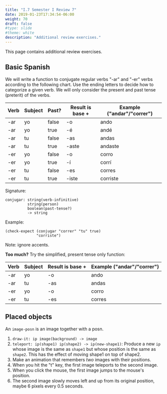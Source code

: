 ```yaml
---
title: "I.7 Semester I Review 7"
date: 2019-01-23T17:34:54-06:00
weight: 70
draft: false
#type: slide
#theme: white
description: "Additional review exercises."
---
```


This page contains additional review exercises.

## Basic Spanish

We will write a function to conjugate regular
verbs "-ar" and "-er" verbs according to the following chart. Use the
ending letters to decide how to categorize a given verb. We will only
consider the present and past tense (preterit) of the verbs.

| Verb   | Subject | Past? | Result is base + | Example ("andar"/"correr")   |
|--------|---------|-------|------------------|-----------|
| -ar    |   yo    | false |  -o              | ando      |
| -ar    |   yo    | true  |  -é              | andé      |
| -ar    |   tu    | false |  -as             | andas     |
| -ar    |   tu    | true  |  -aste           | andaste   |
| -er    |   yo    | false |  -o              | corro     |
| -er    |   yo    | true  |  -í              | corrí      |
| -er    |   tu    | false |  -es             | corres     |
| -er    |   tu    | true  |  -iste           | corriste   |


Signature:

    conjugar: string(verb-infinitive) 
              string(person) 
              boolean(past-tense?) 
              -> string


Example: 
```
(check-expect (conjugar "correr" "tu" true) 
              "corriste")
```

Note: ignore accents.

**Too much?** Try the simplified, present tense only function:

| Verb   | Subject | Result is base + | Example ("andar"/"correr")   |
|--------|---------|------------------|-----------|
| -ar    |   yo    |   -o             | ando      |
| -ar    |   tu    |  -as             | andas     |
| -er    |   yo    |   -o             | corro     |
| -er    |   tu    |  -es             | corres    |


## Placed objects

An `image-posn` is an image together with a posn.

   1. `draw-it: ip image(background) -> image`
   2. `teleport: ip(shape1) ip(shape2) -> ip(new-shape1)`: Produce a new `ip` whose image is the same as `shape1` but whose position is the same as `shape2`. This has the effect of moving shape1 on top of shape2.
   3. Make an animation that remembers _two_ images with their positions.
   4. When you hit the "t" key, the first image teleports to the second image.
   5. When you click the mouse, the first image jumps to the mouse's position.
   6. The second image slowly moves left and up from its original position, maybe 6 pixels every 0.5 seconds.
        
